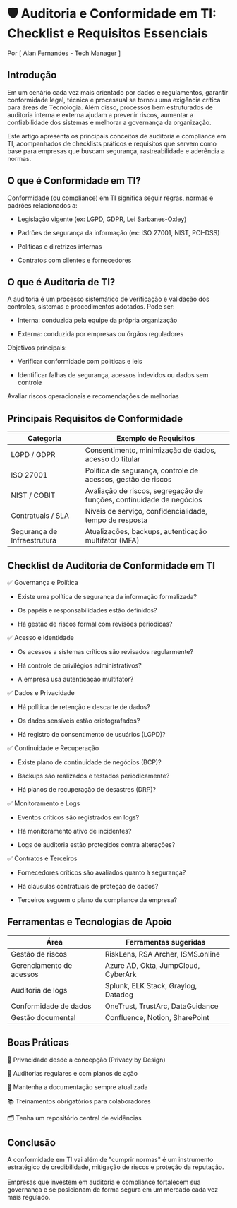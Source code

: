 # 🛡️ Auditoria e Conformidade em TI: Checklist e Requisitos Essenciais
Por [ Alan Fernandes - Tech Manager ]

## Introdução
Em um cenário cada vez mais orientado por dados e regulamentos, garantir conformidade legal, técnica e processual se tornou uma exigência crítica para áreas de Tecnologia. Além disso, processos bem estruturados de auditoria interna e externa ajudam a prevenir riscos, aumentar a confiabilidade dos sistemas e melhorar a governança da organização.

Este artigo apresenta os principais conceitos de auditoria e compliance em TI, acompanhados de checklists práticos e requisitos que servem como base para empresas que buscam segurança, rastreabilidade e aderência a normas.

## O que é Conformidade em TI?
Conformidade (ou compliance) em TI significa seguir regras, normas e padrões relacionados a:

- Legislação vigente (ex: LGPD, GDPR, Lei Sarbanes-Oxley)

- Padrões de segurança da informação (ex: ISO 27001, NIST, PCI-DSS)

- Políticas e diretrizes internas

- Contratos com clientes e fornecedores

## O que é Auditoria de TI?
A auditoria é um processo sistemático de verificação e validação dos controles, sistemas e procedimentos adotados. Pode ser:

- Interna: conduzida pela equipe da própria organização

- Externa: conduzida por empresas ou órgãos reguladores

Objetivos principais:

- Verificar conformidade com políticas e leis

- Identificar falhas de segurança, acessos indevidos ou dados sem controle

Avaliar riscos operacionais e recomendações de melhorias

## Principais Requisitos de Conformidade
| Categoria                   | Exemplo de Requisitos                                                |
| --------------------------- | -------------------------------------------------------------------- |
| LGPD / GDPR                 | Consentimento, minimização de dados, acesso do titular               |
| ISO 27001                   | Política de segurança, controle de acessos, gestão de riscos         |
| NIST / COBIT                | Avaliação de riscos, segregação de funções, continuidade de negócios |
| Contratuais / SLA           | Níveis de serviço, confidencialidade, tempo de resposta              |
| Segurança de Infraestrutura | Atualizações, backups, autenticação multifator (MFA)                 |


## Checklist de Auditoria de Conformidade em TI
✅ Governança e Política
- Existe uma política de segurança da informação formalizada?

- Os papéis e responsabilidades estão definidos?

- Há gestão de riscos formal com revisões periódicas?

✅ Acesso e Identidade
- Os acessos a sistemas críticos são revisados regularmente?

- Há controle de privilégios administrativos?

- A empresa usa autenticação multifator?

✅ Dados e Privacidade
- Há política de retenção e descarte de dados?

- Os dados sensíveis estão criptografados?

- Há registro de consentimento de usuários (LGPD)?

✅ Continuidade e Recuperação
- Existe plano de continuidade de negócios (BCP)?

- Backups são realizados e testados periodicamente?

- Há planos de recuperação de desastres (DRP)?

✅ Monitoramento e Logs
- Eventos críticos são registrados em logs?

- Há monitoramento ativo de incidentes?

- Logs de auditoria estão protegidos contra alterações?

✅ Contratos e Terceiros
- Fornecedores críticos são avaliados quanto à segurança?

- Há cláusulas contratuais de proteção de dados?

- Terceiros seguem o plano de compliance da empresa?

## Ferramentas e Tecnologias de Apoio
| Área                     | Ferramentas sugeridas               |
| ------------------------ | ----------------------------------- |
| Gestão de riscos         | RiskLens, RSA Archer, ISMS.online   |
| Gerenciamento de acessos | Azure AD, Okta, JumpCloud, CyberArk |
| Auditoria de logs        | Splunk, ELK Stack, Graylog, Datadog |
| Conformidade de dados    | OneTrust, TrustArc, DataGuidance    |
| Gestão documental        | Confluence, Notion, SharePoint      |

## Boas Práticas
🔐 Privacidade desde a concepção (Privacy by Design)

🔄 Auditorias regulares e com planos de ação

🧾 Mantenha a documentação sempre atualizada

📚 Treinamentos obrigatórios para colaboradores

🗂️ Tenha um repositório central de evidências

## Conclusão
A conformidade em TI vai além de "cumprir normas" é um instrumento estratégico de credibilidade, mitigação de riscos e proteção da reputação. \
\
Empresas que investem em auditoria e compliance fortalecem sua governança e se posicionam de forma segura em um mercado cada vez mais regulado.
